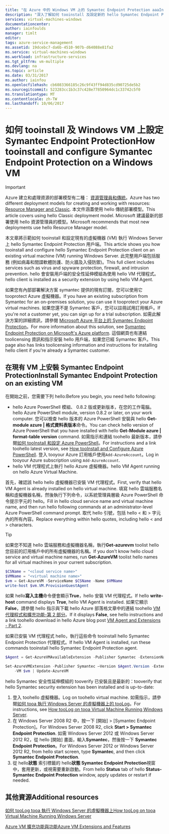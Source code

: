```yaml
---
title: "在 Azure 中的 Windows VM 上的 Symantec Endpoint Protection aaaInstall |Microsoft 文件"
description: "深入了解如何 tooinstall 及設定新的 hello Symantec Endpoint Protection 安全性延伸模組，或現有的 Azure VM 建立與 hello 傳統部署模型。"
services: virtual-machines-windows
documentationcenter: 
author: iainfoulds
manager: timlt
editor: 
tags: azure-service-management
ms.assetid: 19dcebc7-da6b-4510-907b-d64088e81fa2
ms.service: virtual-machines-windows
ms.workload: infrastructure-services
ms.tgt_pltfrm: vm-multiple
ms.devlang: na
ms.topic: article
ms.date: 03/31/2017
ms.author: iainfou
ms.openlocfilehash: cb6083366185c26c9f43ff94d835cd90725de5b2
ms.sourcegitcommit: 523283cc1b3c37c428e77850964dc1c33742c5f0
ms.translationtype: MT
ms.contentlocale: zh-TW
ms.lasthandoff: 10/06/2017
---
```

# <a name="how-tooinstall-and-configure-symantec-endpoint-protection-on-a-windows-vm"></a><span data-ttu-id="f038e-103">如何 tooinstall 及 Windows VM 上設定 Symantec Endpoint Protection</span><span class="sxs-lookup"><span data-stu-id="f038e-103">How tooinstall and configure Symantec Endpoint Protection on a Windows VM</span></span>
> [!IMPORTANT] 
> <span data-ttu-id="f038e-104">Azure 建立和處理資源的部署模型有二種： [資源管理員和傳統](../../../resource-manager-deployment-model.md)。</span><span class="sxs-lookup"><span data-stu-id="f038e-104">Azure has two different deployment models for creating and working with resources: [Resource Manager and Classic](../../../resource-manager-deployment-model.md).</span></span> <span data-ttu-id="f038e-105">本文件涵蓋使用 hello 傳統部署模型。</span><span class="sxs-lookup"><span data-stu-id="f038e-105">This article covers using hello Classic deployment model.</span></span> <span data-ttu-id="f038e-106">Microsoft 建議最新的部署使用 hello 資源管理員的模型。</span><span class="sxs-lookup"><span data-stu-id="f038e-106">Microsoft recommends that most new deployments use hello Resource Manager model.</span></span>

<span data-ttu-id="f038e-107">本文章將示範如何 tooinstall 和設定現有的虛擬機器 (VM) 執行 Windows Server 上 hello Symantec Endpoint Protection 用戶端。</span><span class="sxs-lookup"><span data-stu-id="f038e-107">This article shows you how tooinstall and configure hello Symantec Endpoint Protection client on an existing virtual machine (VM) running Windows Server.</span></span> <span data-ttu-id="f038e-108">此完整用戶端包括服務 (例如病毒和間諜軟體防護、防火牆及入侵防禦)。</span><span class="sxs-lookup"><span data-stu-id="f038e-108">This full client includes services such as virus and spyware protection, firewall, and intrusion prevention.</span></span> <span data-ttu-id="f038e-109">hello 會安裝用戶端的安全性延伸模組為使用 hello VM 代理程式。</span><span class="sxs-lookup"><span data-stu-id="f038e-109">hello client is installed as a security extension by using hello VM Agent.</span></span>

<span data-ttu-id="f038e-110">如果您有內部部署解決方案 symantec 提供的現有訂閱，您可以使用它 tooprotect Azure 虛擬機器。</span><span class="sxs-lookup"><span data-stu-id="f038e-110">If you have an existing subscription from Symantec for an on-premises solution, you can use it tooprotect your Azure virtual machines.</span></span> <span data-ttu-id="f038e-111">如果您還不是 Symantec 客戶，您可以註冊試用訂用帳戶。</span><span class="sxs-lookup"><span data-stu-id="f038e-111">If you're not a customer yet, you can sign up for a trial subscription.</span></span> <span data-ttu-id="f038e-112">如需此解決方案的詳細資訊，請參閱 [Microsoft Azure 平台上的 Symantec Endpoint Protection][Symantec]。</span><span class="sxs-lookup"><span data-stu-id="f038e-112">For more information about this solution, see [Symantec Endpoint Protection on Microsoft's Azure platform][Symantec].</span></span> <span data-ttu-id="f038e-113">這個網頁也有連結 toolicensing 資訊和指示安裝 hello 用戶端，如果您已經 Symantec 客戶。</span><span class="sxs-lookup"><span data-stu-id="f038e-113">This page also has links toolicensing information and instructions for installing hello client if you're already a Symantec customer.</span></span>

## <a name="install-symantec-endpoint-protection-on-an-existing-vm"></a><span data-ttu-id="f038e-114">在現有 VM 上安裝 Symantec Endpoint Protection</span><span class="sxs-lookup"><span data-stu-id="f038e-114">Install Symantec Endpoint Protection on an existing VM</span></span>
<span data-ttu-id="f038e-115">在開始之前，您需要下列 hello:</span><span class="sxs-lookup"><span data-stu-id="f038e-115">Before you begin, you need hello following:</span></span>

* <span data-ttu-id="f038e-116">hello Azure PowerShell 模組、 0.8.2 版或更新版本，在您的工作電腦。</span><span class="sxs-lookup"><span data-stu-id="f038e-116">hello Azure PowerShell module, version 0.8.2 or later, on your work computer.</span></span> <span data-ttu-id="f038e-117">您可以檢查 hello 版本的 Azure PowerShell 安裝與 hello **Get-module azure | 格式資料表版本**命令。</span><span class="sxs-lookup"><span data-stu-id="f038e-117">You can check hello version of Azure PowerShell that you have installed with hello **Get-Module azure | format-table version** command.</span></span> <span data-ttu-id="f038e-118">如需指示和連結 toohello 最新版本，請參閱[如何 tooInstall 和設定 Azure PowerShell][PS]。</span><span class="sxs-lookup"><span data-stu-id="f038e-118">For instructions and a link toohello latest version, see [How tooInstall and Configure Azure PowerShell][PS].</span></span> <span data-ttu-id="f038e-119">登入 tooyour Azure 訂用帳戶使用`Add-AzureAccount`。</span><span class="sxs-lookup"><span data-stu-id="f038e-119">Log in tooyour Azure subscription using `Add-AzureAccount`.</span></span>
* <span data-ttu-id="f038e-120">hello VM 代理程式上執行 hello Azure 虛擬機器。</span><span class="sxs-lookup"><span data-stu-id="f038e-120">hello VM Agent running on hello Azure Virtual Machine.</span></span>

<span data-ttu-id="f038e-121">首先，確認該 hello hello 虛擬機器已安裝 VM 代理程式。</span><span class="sxs-lookup"><span data-stu-id="f038e-121">First, verify that hello VM Agent is already installed on hello virtual machine.</span></span> <span data-ttu-id="f038e-122">填寫 hello 雲端服務名稱和虛擬機器名稱，然後執行下列命令，以系統管理員層級 Azure PowerShell 命令提示字元的 hello。</span><span class="sxs-lookup"><span data-stu-id="f038e-122">Fill in hello cloud service name and virtual machine name, and then run hello following commands at an administrator-level Azure PowerShell command prompt.</span></span> <span data-ttu-id="f038e-123">取代 hello 引號，包括 hello < 和 > 字元內的所有內容。</span><span class="sxs-lookup"><span data-stu-id="f038e-123">Replace everything within hello quotes, including hello < and > characters.</span></span>

> [!TIP]
> <span data-ttu-id="f038e-124">如果您不知道 hello 雲端服務和虛擬機器名稱，執行**Get-azurevm** toolist hello 您目前的訂用帳戶中的所有虛擬機器的名稱。</span><span class="sxs-lookup"><span data-stu-id="f038e-124">If you don't know hello cloud service and virtual machine names, run **Get-AzureVM** toolist hello names for all virtual machines in your current subscription.</span></span>

```powershell
$CSName = "<cloud service name>"
$VMName = "<virtual machine name>"
$vm = Get-AzureVM -ServiceName $CSName -Name $VMName
write-host $vm.VM.ProvisionGuestAgent
```

<span data-ttu-id="f038e-125">如果 hello**寫入主機**命令便會顯示**True**，hello 安裝 VM 代理程式。</span><span class="sxs-lookup"><span data-stu-id="f038e-125">If hello **write-host** command displays **True**, hello VM Agent is installed.</span></span> <span data-ttu-id="f038e-126">如果它顯示**False**，請參閱 hello 指示與下載 hello Azure 部落格文章中的連結 toohello [VM 代理程式和擴充功能-第 2 部分][Agent]。</span><span class="sxs-lookup"><span data-stu-id="f038e-126">If it displays **False**, see hello instructions and a link toohello download in hello Azure blog post [VM Agent and Extensions - Part 2][Agent].</span></span>

<span data-ttu-id="f038e-127">如果已安裝 VM 代理程式 hello，執行這些命令 tooinstall hello Symantec Endpoint Protection 代理程式。</span><span class="sxs-lookup"><span data-stu-id="f038e-127">If hello VM Agent is installed, run these commands tooinstall hello Symantec Endpoint Protection agent.</span></span>

```powershell
$Agent = Get-AzureVMAvailableExtension -Publisher Symantec -ExtensionName SymantecEndpointProtection

Set-AzureVMExtension -Publisher Symantec –Version $Agent.Version -ExtensionName SymantecEndpointProtection \
    -VM $vm | Update-AzureVM
```

<span data-ttu-id="f038e-128">hello Symantec 安全性延伸模組的 tooverify 已安裝且是最新的：</span><span class="sxs-lookup"><span data-stu-id="f038e-128">tooverify that hello Symantec security extension has been installed and is up-to-date:</span></span>

1. <span data-ttu-id="f038e-129">登入 toohello 虛擬機器。</span><span class="sxs-lookup"><span data-stu-id="f038e-129">Log on toohello virtual machine.</span></span> <span data-ttu-id="f038e-130">如需指示，請參閱[如何 tooa 執行 Windows Server 的虛擬機器上的 tooLog][Logon]。</span><span class="sxs-lookup"><span data-stu-id="f038e-130">For instructions, see [How tooLog on tooa Virtual Machine Running Windows Server][Logon].</span></span>
2. <span data-ttu-id="f038e-131">在 Windows Server 2008 R2 中，按一下 [開始] > [Symantec Endpoint Protection]。</span><span class="sxs-lookup"><span data-stu-id="f038e-131">For Windows Server 2008 R2, click **Start > Symantec Endpoint Protection**.</span></span> <span data-ttu-id="f038e-132">如需 Windows Server 2012 或 Windows Server 2012 R2，從 hello [開始] 畫面，輸入**Symantec**，然後按一下 **Symantec Endpoint Protection**。</span><span class="sxs-lookup"><span data-stu-id="f038e-132">For Windows Server 2012 or Windows Server 2012 R2, from hello start screen, type **Symantec**, and then click **Symantec Endpoint Protection**.</span></span>
3. <span data-ttu-id="f038e-133">從 hello**狀態** 索引標籤的 hello**狀態 Symantec Endpoint Protection**視窗中，套用更新，或視需要重新啟動。</span><span class="sxs-lookup"><span data-stu-id="f038e-133">From hello **Status** tab of hello **Status-Symantec Endpoint Protection** window, apply updates or restart if needed.</span></span>

## <a name="additional-resources"></a><span data-ttu-id="f038e-134">其他資源</span><span class="sxs-lookup"><span data-stu-id="f038e-134">Additional resources</span></span>
<span data-ttu-id="f038e-135">[如何 tooLog tooa 執行 Windows Server 的虛擬機器上][Logon]</span><span class="sxs-lookup"><span data-stu-id="f038e-135">[How tooLog on tooa Virtual Machine Running Windows Server][Logon]</span></span>

<span data-ttu-id="f038e-136">[Azure VM 擴充功能與功能][Ext]</span><span class="sxs-lookup"><span data-stu-id="f038e-136">[Azure VM Extensions and Features][Ext]</span></span>

<!--Link references-->
[Symantec]: http://www.symantec.com/connect/blogs/symantec-endpoint-protection-now-microsoft-azure

[Create]:tutorial.md

[PS]: /powershell/azureps-cmdlets-docs

[Agent]: http://go.microsoft.com/fwlink/p/?LinkId=403947

[Logon]:connect-logon.md

[Ext]: http://go.microsoft.com/fwlink/p/?linkid=390493
